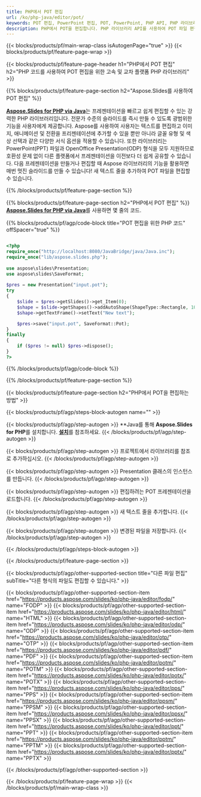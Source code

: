 ```yaml
---
title: PHP에서 POT 편집
url: /ko/php-java/editor/pot/
keywords: POT 편집, PowerPoint 편집, POT, PowerPoint, PHP API, PHP 라이브러리
description: PHP에서 POT을 편집합니다. PHP 라이브러리 API를 사용하여 POT 파일 편집
---
```


{{< blocks/products/pf/main-wrap-class isAutogenPage="true" >}}
{{< blocks/products/pf/feature-page-wrap >}}

{{< blocks/products/pf/feature-page-header h1="PHP에서 POT 편집" h2="PHP 코드를 사용하여 POT 편집을 위한 고속 및 교차 플랫폼 PHP 라이브러리" >}}

{{% blocks/products/pf/feature-page-section h2="Aspose.Slides를 사용하여 POT 편집" %}}

[**Aspose.Slides for PHP via Java**](https://products.aspose.com/slides/ko/php-java/)는 프레젠테이션을 빠르고 쉽게 편집할 수 있는 강력한 PHP 라이브러리입니다. 전문가 수준의 슬라이드를 즉시 만들 수 있도록 광범위한 기능을 사용자에게 제공합니다. Aspose를 사용하여 사용자는 텍스트를 편집하고 이미지, 애니메이션 및 전환을 프리젠테이션에 추가할 수 있을 뿐만 아니라 글꼴 유형 및 색상 선택과 같은 다양한 서식 옵션을 적용할 수 있습니다. 또한 라이브러리는 PowerPoint(PPT) 파일과 OpenOffice Presentation(ODP) 형식을 모두 지원하므로 호환성 문제 없이 다른 플랫폼에서 프레젠테이션을 이전보다 더 쉽게 공유할 수 있습니다. 다음 프레젠테이션을 만들거나 편집할 때 Aspose 라이브러리의 기능을 활용하면 매번 멋진 슬라이드를 만들 수 있습니다!
새 텍스트 줄을 추가하여 POT 파일을 편집할 수 있습니다. 

{{% /blocks/products/pf/feature-page-section %}}

{{% blocks/products/pf/feature-page-section  h2="PHP에서 POT 편집" %}}
[**Aspose.Slides for PHP via Java**](https://products.aspose.com/slides/ko/php-java/)를 사용하면 몇 줄의 코드.

{{% blocks/products/pf/agp/code-block title="POT 편집을 위한 PHP 코드" offSpacer="true" %}}

```php

<?php
require_once("http://localhost:8080/JavaBridge/java/Java.inc");
require_once("lib/aspose.slides.php");
 
use aspose\slides\Presentation;
use aspose\slides\SaveFormat;
 
$pres = new Presentation("input.pot");
try
{
    $slide = $pres->getSlides()->get_Item(0);     
    $shape = $slide->getShapes()->addAutoShape(ShapeType::Rectangle, 10, 10, 100, 50);
    $shape->getTextFrame()->setText("New text");

    $pres->save("input.pot", SaveFormat::Pot);
}
finally
{
    if ($pres != null) $pres->dispose();
}
?>
```
{{% /blocks/products/pf/agp/code-block %}}

{{% /blocks/products/pf/feature-page-section %}}

{{< blocks/products/pf/feature-page-section  h2="PHP에서 POT을 편집하는 방법" >}}

{{< blocks/products/pf/agp/steps-block-autogen name="" >}}


{{< blocks/products/pf/agp/step-autogen >}}
**Java를 통해 **Aspose.Slides for PHP**를 설치합니다. [**설치**](https://docs.aspose.com/slides/php-java/installation/)를 참조하세요.
{{< /blocks/products/pf/agp/step-autogen >}}

{{< blocks/products/pf/agp/step-autogen >}}
프로젝트에서 라이브러리를 참조로 추가하십시오.
{{< /blocks/products/pf/agp/step-autogen >}}

{{< blocks/products/pf/agp/step-autogen >}}
Presentation 클래스의 인스턴스를 만듭니다.
{{< /blocks/products/pf/agp/step-autogen >}}

{{< blocks/products/pf/agp/step-autogen >}}
편집하려는 POT 프레젠테이션을 로드합니다.
{{< /blocks/products/pf/agp/step-autogen >}}

{{< blocks/products/pf/agp/step-autogen >}}
새 텍스트 줄을 추가합니다.
{{< /blocks/products/pf/agp/step-autogen >}}

{{< blocks/products/pf/agp/step-autogen >}}
변경된 파일을 저장합니다.
{{< /blocks/products/pf/agp/step-autogen >}}

{{< /blocks/products/pf/agp/steps-block-autogen >}}


{{< /blocks/products/pf/feature-page-section >}}

{{< blocks/products/pf/agp/other-supported-section title="다른 파일 편집" subTitle="다른 형식의 파일도 편집할 수 있습니다." >}}

{{< blocks/products/pf/agp/other-supported-section-item href="https://products.aspose.com/slides/ko/php-java/editor/fodp/" name="FODP" >}}
{{< blocks/products/pf/agp/other-supported-section-item href="https://products.aspose.com/slides/ko/php-java/editor/html/" name="HTML" >}}
{{< blocks/products/pf/agp/other-supported-section-item href="https://products.aspose.com/slides/ko/php-java/editor/odp/" name="ODP" >}}
{{< blocks/products/pf/agp/other-supported-section-item href="https://products.aspose.com/slides/ko/php-java/editor/otp/" name="OTP" >}}
{{< blocks/products/pf/agp/other-supported-section-item href="https://products.aspose.com/slides/ko/php-java/editor/pdf/" name="PDF" >}}
{{< blocks/products/pf/agp/other-supported-section-item href="https://products.aspose.com/slides/ko/php-java/editor/potm/" name="POTM" >}}
{{< blocks/products/pf/agp/other-supported-section-item href="https://products.aspose.com/slides/ko/php-java/editor/potx/" name="POTX" >}}
{{< blocks/products/pf/agp/other-supported-section-item href="https://products.aspose.com/slides/ko/php-java/editor/pps/" name="PPS" >}}
{{< blocks/products/pf/agp/other-supported-section-item href="https://products.aspose.com/slides/ko/php-java/editor/ppsm/" name="PPSM" >}}
{{< blocks/products/pf/agp/other-supported-section-item href="https://products.aspose.com/slides/ko/php-java/editor/ppsx/" name="PPSX" >}}
{{< blocks/products/pf/agp/other-supported-section-item href="https://products.aspose.com/slides/ko/php-java/editor/ppt/" name="PPT" >}}
{{< blocks/products/pf/agp/other-supported-section-item href="https://products.aspose.com/slides/ko/php-java/editor/pptm/" name="PPTM" >}}
{{< blocks/products/pf/agp/other-supported-section-item href="https://products.aspose.com/slides/ko/php-java/editor/pptx/" name="PPTX" >}}


{{< /blocks/products/pf/agp/other-supported-section >}}

{{< /blocks/products/pf/feature-page-wrap >}}
{{< /blocks/products/pf/main-wrap-class >}}